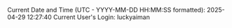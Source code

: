 Current Date and Time (UTC - YYYY-MM-DD HH:MM:SS formatted): 2025-04-29 12:27:40
Current User's Login: luckyaiman
